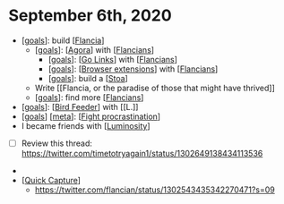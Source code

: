 # September 6th, 2020
- [[goals]]: build [[Flancia]]
    - [[goals]]: [[Agora]] with [[Flancians]]
        - [[goals]]: [[Go Links]] with [[Flancians]]
        - [[goals]]: [[Browser extensions]] with [[Flancians]]
        - [[goals]]: build a [[Stoa]]
    - Write [[Flancia, or the paradise of those that might have thrived]]
    - [[goals]]: find more [[Flancians]]
- [[goals]]: [[Bird Feeder]] with [[L.]]
- [[goals]] [[meta]]: [[Fight procrastination]]
- I became friends with [[Luminosity]]
- [ ] Review this thread: https://twitter.com/timetotryagain1/status/1302649138434113536 
- 
- [[Quick Capture]]
    - https://twitter.com/flancian/status/1302543435342270471?s=09



[//begin]: # "Autogenerated link references for markdown compatibility"
[goals]: ../goals "Goals"
[Flancia]: ../flancia "Flancia"
[Agora]: ../agora "Agora"
[Flancians]: ../flancians "Flancians"
[Go Links]: ../go-links "Go Links"
[Browser extensions]: ../browser-extensions "Browser Extensions"
[Stoa]: ../stoa "Stoa"
[Bird Feeder]: ../bird-feeder "Bird Feeder"
[meta]: ../meta "meta"
[Fight procrastination]: ../fight-procrastination "Fight Procrastination"
[Luminosity]: ../luminosity "Luminosity"
[Quick Capture]: ../quick-capture "Quick Capture"
[//end]: # "Autogenerated link references"